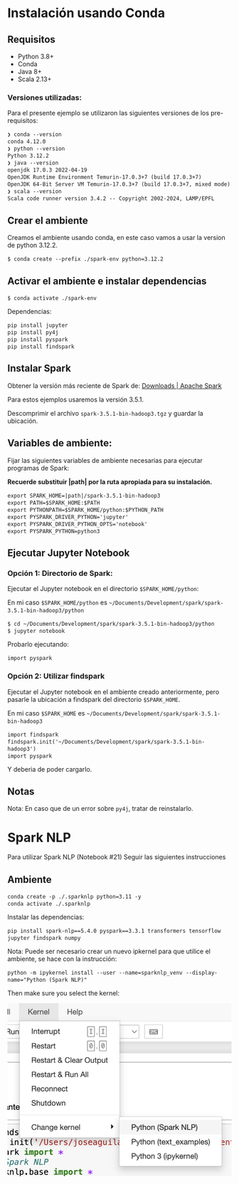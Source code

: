 # Instalación usando Conda

## Requisitos

* Python 3.8+ 
* Conda
* Java 8+ 
* Scala 2.13+

### Versiones utilizadas:

Para el presente ejemplo se utilizaron las siguientes versiones de los pre-requisitos:

```
❯ conda --version
conda 4.12.0
❯ python --version
Python 3.12.2
❯ java --version
openjdk 17.0.3 2022-04-19
OpenJDK Runtime Environment Temurin-17.0.3+7 (build 17.0.3+7)
OpenJDK 64-Bit Server VM Temurin-17.0.3+7 (build 17.0.3+7, mixed mode)
❯ scala --version
Scala code runner version 3.4.2 -- Copyright 2002-2024, LAMP/EPFL
```

## Crear el ambiente

Creamos el ambiente usando conda, en este caso vamos a usar la version de python 3.12.2.
```
$ conda create --prefix ./spark-env python=3.12.2
```

## Activar el ambiente e instalar dependencias

```
$ conda activate ./spark-env
```
Dependencias:

```
pip install jupyter
pip install py4j
pip install pyspark
pip install findspark
```

## Instalar Spark

Obtener la versión más reciente de Spark de: [Downloads | Apache Spark](https://spark.apache.org/downloads.html)

Para estos ejemplos usaremos la versión 3.5.1.

Descomprimir el archivo `spark-3.5.1-bin-hadoop3.tgz` y guardar la ubicación.

## Variables de ambiente:

Fijar las siguientes variables de ambiente necesarias para ejecutar programas de Spark:

**Recuerde substituir |path| por la ruta apropiada para su instalación.**

```
export SPARK_HOME=|path|/spark-3.5.1-bin-hadoop3
export PATH=$SPARK_HOME:$PATH
export PYTHONPATH=$SPARK_HOME/python:$PYTHON_PATH
export PYSPARK_DRIVER_PYTHON='jupyter'
export PYSPARK_DRIVER_PYTHON_OPTS='notebook'
export PYSPARK_PYTHON=python3
```

## Ejecutar Jupyter Notebook

### Opción 1: Directorio de Spark:

Ejecutar el Jupyter notebook en el directorio `$SPARK_HOME/python`:

En mi caso `$SPARK_HOME/python` es `~/Documents/Development/spark/spark-3.5.1-bin-hadoop3/python`

```
$ cd ~/Documents/Development/spark/spark-3.5.1-bin-hadoop3/python
$ jupyter notebook
```

Probarlo ejecutando:

```
import pyspark
```

### Opción 2: Utilizar findspark

Ejecutar el Jupyter notebook en el ambiente creado anteriormente, pero pasarle la ubicación a findspark del directorio `$SPARK_HOME`.

En mi caso `$SPARK_HOME` es `~/Documents/Development/spark/spark-3.5.1-bin-hadoop3`

```
import findspark
findspark.init('~/Documents/Development/spark/spark-3.5.1-bin-hadoop3')
import pyspark
```
Y deberia de poder cargarlo.

## Notas

Nota: En caso que de un error sobre `py4j`, tratar de reinstalarlo.

# Spark NLP

Para utilizar Spark NLP (Notebook #21) Seguir las siguientes instrucciones

## Ambiente

```
conda create -p ./.sparknlp python=3.11 -y
conda activate ./.sparknlp
```
Instalar las dependencias:
```
pip install spark-nlp==5.4.0 pyspark==3.3.1 transformers tensorflow jupyter findspark numpy
```

Nota: Puede ser necesario crear un nuevo ipkernel para que utilice el ambiente, se hace con la instrucción:

```
python -m ipykernel install --user --name=sparknlp_venv --display-name="Python (Spark NLP)"
```
Then make sure you select the kernel:

![Select NLP Kernel](img/select_nlp_kernel.png)